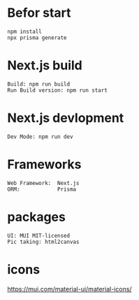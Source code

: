 # Befor start
```
npm install
npx prisma generate
```
# Next.js build
```
Build: npm run build
Run Build version: npm run start
```
# Next.js devlopment
```
Dev Mode: npm run dev
```
# Frameworks
```
Web Framework:  Next.js
ORM:            Prisma
```
# packages
```
UI: MUI MIT-licensed
Pic taking: html2canvas
```
# icons
https://mui.com/material-ui/material-icons/
